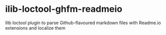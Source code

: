 # ilib-loctool-ghfm-readmeio
Ilib loctool plugin to parse Github-flavoured markdown files with Readme.io extensions and localize them
